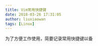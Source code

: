 ```yaml
---
title: Vim常用快捷键
date: 2018-03-26 17:31:05
author: liuxiaowan
tags: [Linux]
---
```


为了方便工作使用，简要记录常用快捷键以备

